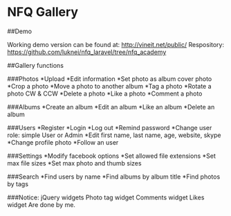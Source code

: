 # NFQ Gallery

##Demo

Working demo version can be found at:
http://vineit.net/public/
Respository:
https://github.com/luknei/nfq_laravel/tree/nfq_academy

##Gallery functions

###Photos
*Upload
*Edit information
*Set photo as album cover photo
*Crop a photo
*Move a photo to another album
*Tag a photo
*Rotate a photo CW & CCW
*Delete a photo
*Like a photo
*Comment a photo

###Albums
*Create an album
*Edit an album
*Like an album
*Delete an album

###Users
*Register
*Login
*Log out
*Remind password
*Change user role: simple User or Admin
*Edit first name, last name, age, website, skype
*Change profile photo
*Follow an user

###Settings
*Modify facebook options
*Set allowed file extensions
*Set max file sizes
*Set max photo and thumb sizes

###Search
*Find users by name
*Find albums by album title
*Find photos by tags

###Notice:
jQuery widgets
Photo tag widget
Comments widget
Likes widget
Are done by me.

